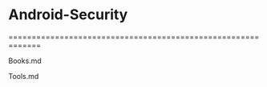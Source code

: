 # Android-Security
=============================================================


Books.md

Tools.md
